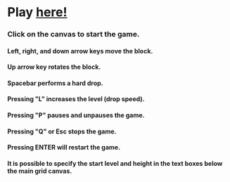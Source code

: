 # Play [here!](https://spiritualforest.github.io/javascript-tetris "JavaScript Tetris")

### Click on the canvas to start the game.

#### Left, right, and down arrow keys move the block.
#### Up arrow key rotates the block.
#### Spacebar performs a hard drop.
#### Pressing "L" increases the level (drop speed).
#### Pressing "P" pauses and unpauses the game.
#### Pressing "Q" or Esc stops the game.
#### Pressing ENTER will restart the game.

#### It is possible to specify the start level and height in the text boxes below the main grid canvas.
